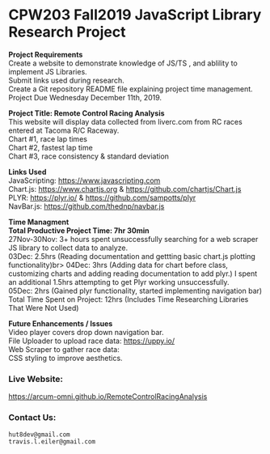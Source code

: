 # CPW203 Fall2019 JavaScript Library Research Project

**Project Requirements**<br>
Create a website to demonstrate knowledge of JS/TS , and ablility to implement JS Libraries.<br>
Submit links used during research.<br>
Create a Git repository README file explaining project time management.<br>
Project Due Wednesday December 11th, 2019.


**Project Title: Remote Control Racing Analysis**<br>
This website will display data collected from liverc.com from RC races entered at Tacoma R/C Raceway.<br>
Chart #1, race lap times<br>
Chart #2, fastest lap time<br>
Chart #3, race consistency & standard deviation<br>


**Links Used**<br>
JavaScripting: https://www.javascripting.com <br>
Chart.js:  https://www.chartjs.org & https://github.com/chartjs/Chart.js <br>
PLYR: https://plyr.io/ & https://github.com/sampotts/plyr <br>
NavBar.js:  https://github.com/thednp/navbar.js


**Time Managment**<br>
**Total Productive Project Time: 7hr 30min**<br>
27Nov-30Nov: 3+ hours spent unsuccessfully searching for a web scraper JS library to collect data to analyze.<br>
03Dec: 2.5hrs (Reading documentation and gettting basic chart.js plotting functionality)br>
04Dec: 3hrs (Adding data for chart before class, customizing charts and adding reading documentation to add plyr.) I spent an additional 1.5hrs attempting to get Plyr working unsuccessfully.<br>
05Dec:  2hrs (Gained plyr functionality, started implementing navigation bar)<br>
Total Time Spent on Project: 12hrs (Includes Time Researching Libraries That Were Not Used)


**Future Enhancements / Issues**<br>
Video player covers drop down navigation bar. <br>
File Uploader to upload race data:  https://uppy.io/ <br>
Web Scraper to gather race data: <br>
CSS styling to improve aesthetics.


### Live Website:
https://arcum-omni.github.io/RemoteControlRacingAnalysis 


### Contact Us:
    hut8dev@gmail.com
    travis.l.eiler@gmail.com
